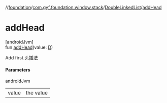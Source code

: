 //[foundation](../../../index.md)/[com.gyf.foundation.window.stack](../index.md)/[DoubleLinkedList](index.md)/[addHead](add-head.md)

# addHead

[androidJvm]\
fun [addHead](add-head.md)(value: [D](index.md))

Add first.头插法

#### Parameters

androidJvm

| | |
|---|---|
| value | the value |